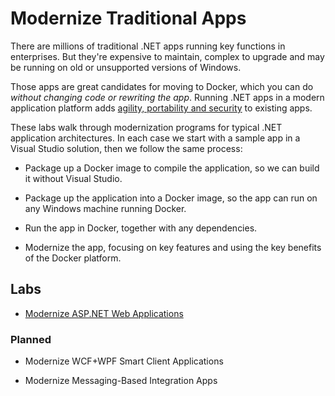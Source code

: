 # Modernize Traditional Apps

There are millions of traditional .NET apps running key functions in enterprises. But they're expensive to maintain, complex to upgrade and may be running on old or unsupported versions of Windows. 

Those apps are great candidates for moving to Docker, which you can do *without changing code or rewriting the app*. Running .NET apps in a modern application platform adds [agility, portability and security](https://www.docker.com/sites/default/files/DC_SB_Microsoft.pdf) to existing apps.

These labs walk through modernization programs for typical .NET application architectures. In each case we start with a sample app in a Visual Studio solution, then we follow the same process:

- Package up a Docker image to compile the application, so we can build it without Visual Studio.

- Package up the application into a Docker image, so the app can run on any Windows machine running Docker.

- Run the app in Docker, together with any dependencies.

- Modernize the app, focusing on key features and using the key benefits of the Docker platform.

## Labs

- [Modernize ASP.NET Web Applications](modernize-aspnet/README.md)

### Planned

- Modernize WCF+WPF Smart Client Applications

- Modernize Messaging-Based Integration Apps


